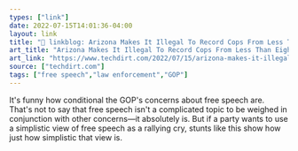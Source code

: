```yaml
---
types: ["link"]
date: 2022-07-15T14:01:36-04:00
layout: link
title: "🔗 linkblog: Arizona Makes It Illegal To Record Cops From Less Than Eight Feet Away | Techdirt'"
art_title: "Arizona Makes It Illegal To Record Cops From Less Than Eight Feet Away | Techdirt"
art_link: "https://www.techdirt.com/2022/07/15/arizona-makes-it-illegal-to-record-cops-from-less-than-eight-feet-away/"
source: ["techdirt.com"]
tags: ["free speech","law enforcement","GOP"]
---
```

It's funny how conditional the GOP's concerns about free speech are. That's not to say that free speech isn't a complicated topic to be weighed in conjunction with other concerns—it absolutely is. But if a party wants to use a simplistic view of free speech as a rallying cry, stunts like this show how just how simplistic that view is.
 
